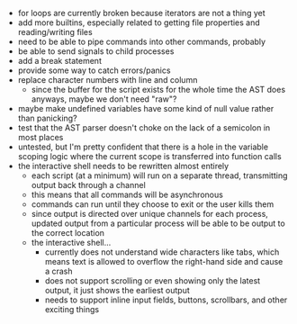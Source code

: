- for loops are currently broken because iterators are not a thing yet
- add more builtins, especially related to getting file properties and reading/writing files
- need to be able to pipe commands into other commands, probably
- be able to send signals to child processes
- add a break statement
- provide some way to catch errors/panics
- replace character numbers with line and column
	- since the buffer for the script exists for the whole time the AST does anyways, maybe we don't need "raw"?
- maybe make undefined variables have some kind of null value rather than panicking?
- test that the AST parser doesn't choke on the lack of a semicolon in most places
- untested, but I'm pretty confident that there is a hole in the variable scoping logic where the current scope is transferred into function calls
- the interactive shell needs to be rewritten almost entirely
	- each script (at a minimum) will run on a separate thread, transmitting output back through a channel
	- this means that all commands will be asynchronous
	- commands can run until they choose to exit or the user kills them
	- since output is directed over unique channels for each process, updated output from a particular process will be able to be output to the correct location
	- the interactive shell...
		- currently does not understand wide characters like tabs, which means text is allowed to overflow the right-hand side and cause a crash
		- does not support scrolling or even showing only the latest output, it just shows the earliest output
		- needs to support inline input fields, buttons, scrollbars, and other exciting things
